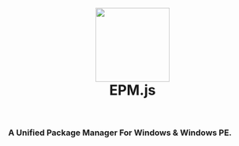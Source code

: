 <head>
  <link rel="stylesheet" href="//www.mdui.org/source/dist/css/mdui.min.css"/>
 </head>

<h1 align="center">
  <br>
  <a href="https://home.edgeless.top" alt="logo" ><img src="https://home.edgeless.top/cdn/epmlogo.png" width="150"/></a>
  <br>
  EPM.js
  <br>
</h1>
<br>
<h3>A Unified Package Manager For Windows &amp; Windows PE.</h3>

<script src="//www.mdui.org/source/dist/js/mdui.min.js"></script>
